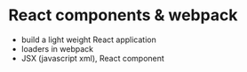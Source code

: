 # React components & webpack

* build a light weight React application
* loaders in webpack
* JSX (javascript xml), React component